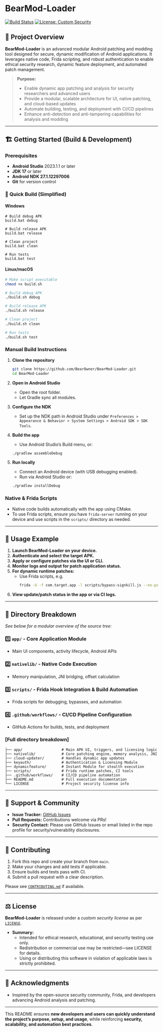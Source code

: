 # BearMod-Loader

[![Build Status](https://github.com/BearOwner/BearMod-Loader/actions/workflows/android-ci.yml/badge.svg)](https://github.com/BearOwner/BearMod-Loader/actions/workflows/android-ci.yml)
[![License: Custom Security](https://img.shields.io/badge/license-custom--security-blue.svg)](./LICENSE)

## 🐻 Project Overview

**BearMod-Loader** is an advanced modular Android patching and modding tool designed for secure, dynamic modification of Android applications. It leverages native code, Frida scripting, and robust authentication to enable ethical security research, dynamic feature deployment, and automated patch management.

> **Purpose:**  
> - Enable dynamic app patching and analysis for security researchers and advanced users  
> - Provide a modular, scalable architecture for UI, native patching, and cloud-based updates  
> - Automate building, testing, and deployment with CI/CD pipelines  
> - Enhance anti-detection and anti-tampering capabilities for analysis and modding

---

## 🏗️ Getting Started (Build & Development)

### Prerequisites

- **Android Studio** 2023.1.1 or later
- **JDK 17** or later
- **Android NDK 27.1.12297006**
- **Git** for version control

### 🔨 Quick Build (Simplified)

#### Windows
```batch
# Build debug APK
build.bat debug

# Build release APK
build.bat release

# Clean project
build.bat clean

# Run tests
build.bat test
```

#### Linux/macOS
```bash
# Make script executable
chmod +x build.sh

# Build debug APK
./build.sh debug

# Build release APK
./build.sh release

# Clean project
./build.sh clean

# Run tests
./build.sh test
```

### Manual Build Instructions

1. **Clone the repository**
   ```sh
   git clone https://github.com/BearOwner/BearMod-Loader.git
   cd BearMod-Loader
   ```

2. **Open in Android Studio**
   - Open the root folder.
   - Let Gradle sync all modules.

3. **Configure the NDK**
   - Set up the NDK path in Android Studio under `Preferences > Appearance & Behavior > System Settings > Android SDK > SDK Tools`.

4. **Build the app**
   - Use Android Studio’s Build menu, or:
   ```sh
   ./gradlew assembleDebug
   ```

5. **Run locally**
   - Connect an Android device (with USB debugging enabled).
   - Run via Android Studio or:
   ```sh
   ./gradlew installDebug
   ```

### Native & Frida Scripts

- Native code builds automatically with the app using CMake.
- To use Frida scripts, ensure you have `frida-server` running on your device and use scripts in the `scripts/` directory as needed.

---

## 🚀 Usage Example

1. **Launch BearMod-Loader on your device.**
2. **Authenticate and select the target APK.**
3. **Apply or configure patches via the UI or CLI.**
4. **Monitor logs and output for patch application status.**
5. **For dynamic runtime patches:**  
   - Use Frida scripts, e.g.  
     ```sh
     frida -U -f com.target.app -l scripts/bypass-signkill.js --no-pause
     ```
6. **View update/patch status in the app or via CI logs.**

---

## 📂 Directory Breakdown

_See below for a modular overview of the source tree:_

### **1️⃣ `app/` - Core Application Module**  
- Main UI components, activity lifecycle, Android APIs

### **2️⃣ `nativelib/` - Native Code Execution**  
- Memory manipulation, JNI bridging, offset calculation

### **3️⃣ `scripts/` - Frida Hook Integration & Build Automation**  
- Frida scripts for debugging, bypasses, and automation

### **4️⃣ `.github/workflows/` - CI/CD Pipeline Configuration**  
- GitHub Actions for builds, tests, and deployment

### **[Full directory breakdown]**
```
├── app/                  # Main APK UI, triggers, and licensing logic
├── nativelib/            # Core patching engine, memory analysis, JNI
├── cloud-updater/        # Handles dynamic app updates
├── keyauth/              # Authentication & Licensing Module
├── dynamicfeature/       # Instant Module for stealth execution
├── scripts/              # Frida runtime patches, CI tools
├── .github/workflows/    # CI/CD pipeline automation
├── README.md             # Full execution documentation
└── LICENSE               # Project security license info
```

---

## 💬 Support & Community

- **Issue Tracker:** [GitHub Issues](https://github.com/BearOwner/BearMod-Loader/issues)
- **Pull Requests:** Contributions welcome via PRs!
- **Security Contact:** Please use GitHub Issues or email listed in the repo profile for security/vulnerability disclosures.

---

## 🤝 Contributing

1. Fork this repo and create your branch from `main`.
2. Make your changes and add tests if applicable.
3. Ensure builds and tests pass with CI.
4. Submit a pull request with a clear description.

Please see [`CONTRIBUTING.md`](./CONTRIBUTING.md) if available.

---

## ⚖️ License

**BearMod-Loader** is released under a _custom security license_ as per [`LICENSE`](./LICENSE).  
- **Summary:**  
  - Intended for ethical research, educational, and security testing use only.
  - Redistribution or commercial use may be restricted—see LICENSE for details.
  - Using or distributing this software in violation of applicable laws is strictly prohibited.

---

## 🙏 Acknowledgments

- Inspired by the open-source security community, Frida, and developers advancing Android analysis and patching.

---

This README ensures **new developers and users can quickly understand the project’s purpose, setup, and usage**, while reinforcing **security, scalability, and automation best practices**.
